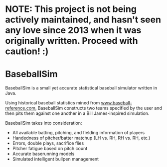 # NOTE: This project is not being actively maintained, and hasn't seen any love since 2013 when it was originally written. Proceed with caution! :)

BaseballSim
===========

BaseballSim is a small yet accurate statistical baseball simulator written in Java.

Using historical baseball statistics mined from www.baseball-reference.com, BaseballSim constructs
two teams specified by the user and then pits them against one another in a Bill James-inspired 
simulation.

BaseballSim takes into consideration:
* All available batting, pitching, and fielding information of players
* Handedness of pitcher/batter matchup (LH vs. RH, RH vs. RH, etc.)
* Errors, double plays, sacrifice flies
* Pitcher fatigue based on pitch count
* Accurate baserunning models
* Simulated intelligent bullpen management 
